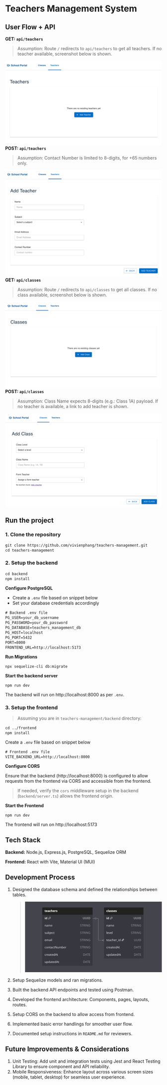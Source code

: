# Teachers Management System 

## User Flow + API

**GET: `api/teachers`**
> Assumption: Route `/` redirects to `api/teachers` to get all teachers.
> If no teacher available, screenshot below is shown.

![View Teachers List](./assets/teachers_index.png)
**POST: `api/teachers`**
> Assumption: Contact Number is limited to 8-digits, for +65 numbers only.
> 
![Add Teacher](./assets/teachers_add.png)
**GET: `api/classes`**
> Assumption: Route `/` redirects to `api/classes` to get all classes.
> If no class available, screenshot below is shown.

![View Classes List](./assets/classes_index.png)
**POST: `api/classes`**
> Assumption: Class Name expects 8-digits (e.g.: Class 1A) payload. If no teacher is available, a link to add teacher is shown.
> 
![Add Class](./assets/classes_add.png)


## Run the project

### 1. Clone the repository

```
git clone https://github.com/vivienphang/teachers-management.git
cd teachers-management
```

### 2. Setup the backend
```
cd backend
npm install
```

**Configure PostgreSQL**
   - Create a `.env` file based on snippet below
   - Set your database credentials accordingly
```
# Backend .env file
PG_USER=your_db_username
PG_PASSWORD=your_db_password
PG_DATABASE=teachers_management_db
PG_HOST=localhost
PG_PORT=5432
PORT=8000
FRONTEND_URL=http://localhost:5173
```

**Run Migrations**
```
npx sequelize-cli db:migrate
```
**Start the backend server**
```
npm run dev
```
The backend will run on http://localhost:8000 as per `.env`.

### 3. Setup the frontend
> Assuming you are in `teachers-management/backend` directory:
```
cd ../frontend
npm install
```
Create a `.env` file based on snippet below
```
# Frontend .env file
VITE_BACKEND_URL=http://localhost:8000
```

**Configure CORS**

Ensure that the backend (http://localhost:8000) is configured to allow requests from the frontend via CORS and accessible from the frontend.
> If needed, verify the `cors` middleware setup in the backend (`backend/server.ts`) allows the frontend origin.

**Start the Frontend**
```
npm run dev
```
The frontend will run on http://localhost:5173 

## Tech Stack
**Backend:** Node.js, Express.js, PostgreSQL, Sequelize ORM

**Frontend:** React with Vite, Material UI (MUI)

## Development Process
1. Designed the database schema and defined the relationships between tables.
   > ![DB Schema](./assets/dbschema.jpg)
   
3. Setup Sequelize models and ran migrations.
4. Built the backend API endpoints and tested using Postman.
5. Developed the frontend architecture: Components, pages, layouts, routes.
6. Setup CORS on the backend to allow access from frontend.
7. Implemented basic error handlings for smoother user flow.
8. Documented setup instructions in `README.md` for reviewers.

## Future Improvements & Considerations
1. Unit Testing: Add unit and integration tests using Jest and React Testing Library to ensure component and API reliability.
2. Mobile Responsiveness: Enhance layout across various screen sizes (mobile, tablet, desktop) for seamless user experience.

